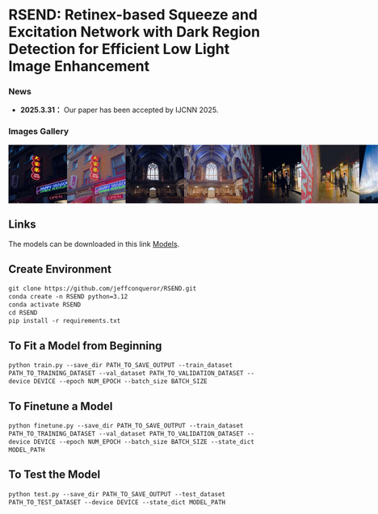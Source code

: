 # RSEND: Retinex-based Squeeze and Excitation Network with Dark Region Detection for Efficient Low Light Image Enhancement

### News
* **2025.3.31：** Our paper has been accepted by IJCNN 2025.



### Images Gallery
<div style="display: flex; justify-content: space-between;">
  <img src="./example/test_batch_17_low.jpg" alt="Image 1" style="width: 23%;">
  <img src="./example/test_batch_17.jpg" alt="Image 2" style="width: 23%;">
  <img src="./example/test_batch_28_low.jpg" alt="Image 3" style="width: 23%;">
  <img src="./example/test_batch_28.jpg" alt="Image 4" style="width: 23%;">
  <img src="./example/test_batch_13_low.jpg" alt="Image 5" style="width: 23%;">
  <img src="./example/test_batch_13.jpg" alt="Image 6" style="width: 23%;">
  <img src="./example/test_batch_14_low.jpg" alt="Image 7" style="width: 23%;">
  <img src="./example/test_batch_14.jpg" alt="Image 8" style="width: 23%;">
</div>

## Links

The models can be downloaded in this link [Models](https://drive.google.com/drive/u/2/folders/1o0io9kYurcI7bJ832Iei_2p58wetDGi6).

## Create Environment

```
git clone https://github.com/jeffconqueror/RSEND.git
conda create -n RSEND python=3.12
conda activate RSEND
cd RSEND
pip install -r requirements.txt
```

## To Fit a Model from Beginning
```
python train.py --save_dir PATH_TO_SAVE_OUTPUT --train_dataset PATH_TO_TRAINING_DATASET --val_dataset PATH_TO_VALIDATION_DATASET --device DEVICE --epoch NUM_EPOCH --batch_size BATCH_SIZE
```

## To Finetune a Model 
```
python finetune.py --save_dir PATH_TO_SAVE_OUTPUT --train_dataset PATH_TO_TRAINING_DATASET --val_dataset PATH_TO_VALIDATION_DATASET --device DEVICE --epoch NUM_EPOCH --batch_size BATCH_SIZE --state_dict MODEL_PATH
```

## To Test the Model
```
python test.py --save_dir PATH_TO_SAVE_OUTPUT --test_dataset PATH_TO_TEST_DATASET --device DEVICE --state_dict MODEL_PATH
```